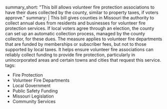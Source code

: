 summary_short: "This bill allows volunteer fire protection associations to have their dues collected by the county, similar to property taxes, if voters approve."
summary: |
  This bill gives counties in Missouri the authority to collect annual dues from residents and businesses for volunteer fire protection services. If local voters agree through an election, the county can set up an automatic collection process, managed by the county collector, for these dues. The measure applies to volunteer fire departments that are funded by memberships or subscriber fees, but not to those supported by local taxes. It helps ensure volunteer fire associations can reliably collect funding to provide fire protection, particularly in unincorporated areas and certain towns and cities that request this service.
tags:
  - Fire Protection
  - Volunteer Fire Departments
  - Local Government
  - Public Safety Funding
  - Missouri Legislation
  - Community Services

